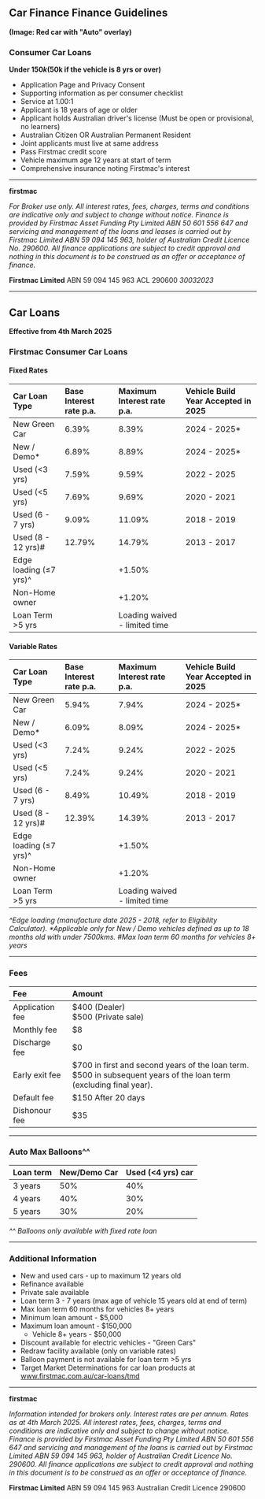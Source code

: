 ## Car Finance Finance Guidelines

**(Image: Red car with "Auto" overlay)**

### Consumer Car Loans

**Under $150k ($50k if the vehicle is 8 yrs or over)**

*   Application Page and Privacy Consent
*   Supporting information as per consumer checklist
*   Service at 1.00:1
*   Applicant is 18 years of age or older
*   Applicant holds Australian driver's license (Must be open or provisional, no learners)
*   Australian Citizen OR Australian Permanent Resident
*   Joint applicants must live at same address
*   Pass Firstmac credit score
*   Vehicle maximum age 12 years at start of term
*   Comprehensive insurance noting Firstmac's interest

---

**firstmac**

*For Broker use only. All interest rates, fees, charges, terms and conditions are indicative only and subject to change without notice. Finance is provided by Firstmac Asset Funding Pty Limited ABN 50 601 556 647 and servicing and management of the loans and leases is carried out by Firstmac Limited ABN 59 094 145 963, holder of Australian Credit Licence No. 290600. All finance applications are subject to credit approval and nothing in this document is to be construed as an offer or acceptance of finance.*

**Firstmac Limited**
ABN 59 094 145 963
ACL 290600
*30032023*

---

## Car Loans

**Effective from 4th March 2025**

### Firstmac Consumer Car Loans

#### Fixed Rates

| Car Loan Type           | Base Interest rate p.a. | Maximum Interest rate p.a. | Vehicle Build Year Accepted in 2025 |
| :---------------------- | :---------------------- | :------------------------- | :---------------------------------- |
| New Green Car           | 6.39%                   | 8.39%                      | 2024 - 2025\*                       |
| New / Demo\*            | 6.89%                   | 8.89%                      | 2024 - 2025\*                       |
| Used (<3 yrs)           | 7.59%                   | 9.59%                      | 2022 - 2025                         |
| Used (<5 yrs)           | 7.69%                   | 9.69%                      | 2020 - 2021                         |
| Used (6 - 7 yrs)        | 9.09%                   | 11.09%                     | 2018 - 2019                         |
| Used (8 - 12 yrs)#      | 12.79%                  | 14.79%                     | 2013 - 2017                         |
| Edge loading (≤7 yrs)^  |                         | +1.50%                     |                                     |
| Non-Home owner          |                         | +1.20%                     |                                     |
| Loan Term >5 yrs        |                         | Loading waived - limited time |                                     |

#### Variable Rates

| Car Loan Type           | Base Interest rate p.a. | Maximum Interest rate p.a. | Vehicle Build Year Accepted in 2025 |
| :---------------------- | :---------------------- | :------------------------- | :---------------------------------- |
| New Green Car           | 5.94%                   | 7.94%                      | 2024 - 2025\*                       |
| New / Demo\*            | 6.09%                   | 8.09%                      | 2024 - 2025\*                       |
| Used (<3 yrs)           | 7.24%                   | 9.24%                      | 2022 - 2025                         |
| Used (<5 yrs)           | 7.24%                   | 9.24%                      | 2020 - 2021                         |
| Used (6 - 7 yrs)        | 8.49%                   | 10.49%                     | 2018 - 2019                         |
| Used (8 - 12 yrs)#      | 12.39%                  | 14.39%                     | 2013 - 2017                         |
| Edge loading (≤7 yrs)^  |                         | +1.50%                     |                                     |
| Non-Home owner          |                         | +1.20%                     |                                     |
| Loan Term >5 yrs        |                         | Loading waived - limited time |                                     |

*^Edge loading (manufacture date 2025 - 2018, refer to Eligibility Calculator). \*Applicable only for New / Demo vehicles defined as up to 18 months old with under 7500kms.*
*#Max loan term 60 months for vehicles 8+ years*

---

### Fees

| Fee               | Amount                                                                                             |
| :---------------- | :------------------------------------------------------------------------------------------------- |
| Application fee   | $400 (Dealer) <br> $500 (Private sale)                                                             |
| Monthly fee       | $8                                                                                                 |
| Discharge fee     | $0                                                                                                 |
| Early exit fee    | $700 in first and second years of the loan term. <br> $500 in subsequent years of the loan term (excluding final year). |
| Default fee       | $150 After 20 days                                                                                 |
| Dishonour fee     | $35                                                                                                |

---

### Auto Max Balloons^^

| Loan term | New/Demo Car | Used (<4 yrs) car |
| :-------- | :----------- | :---------------- |
| 3 years   | 50%          | 40%               |
| 4 years   | 40%          | 30%               |
| 5 years   | 30%          | 20%               |

*^^ Balloons only available with fixed rate loan*

---

### Additional Information

*   New and used cars - up to maximum 12 years old
*   Refinance available
*   Private sale available
*   Loan term 3 - 7 years (max age of vehicle 15 years old at end of term)
*   Max loan term 60 months for vehicles 8+ years
*   Minimum loan amount - $5,000
*   Maximum loan amount - $150,000
    *   Vehicle 8+ years - $50,000
*   Discount available for electric vehicles - "Green Cars"
*   Redraw facility available (only on variable rates)
*   Balloon payment is not available for loan term >5 yrs
*   Target Market Determinations for car loan products at www.firstmac.com.au/car-loans/tmd

---

**firstmac**

*Information intended for brokers only. Interest rates are per annum. Rates as at 4th March 2025. All interest rates, fees, charges, terms and conditions are indicative only and subject to change without notice. Finance is provided by Firstmac Asset Funding Pty Limited ABN 50 601 556 647 and servicing and management of the loans is carried out by Firstmac Limited ΑΒΝ 59 094 145 963, holder of Australian Credit Licence No. 290600. All finance applications are subject to credit approval and nothing in this document is to be construed as an offer or acceptance of finance.*

**Firstmac Limited**
ABN 59 094 145 963
Australian Credit Licence 290600